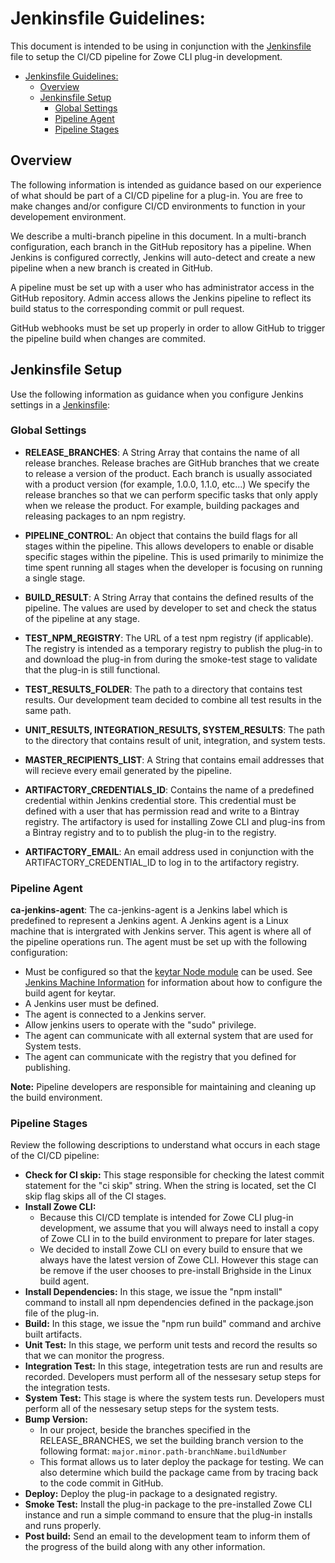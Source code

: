 # Jenkinsfile Guidelines:
This document is intended to be using in conjunction with the [Jenkinsfile](Jenkinsfile) file to setup the CI/CD pipeline for Zowe CLI plug-in development.

- [Jenkinsfile Guidelines:](#jenkinsfile-guidelines)
  - [Overview](#overview)
  - [Jenkinsfile Setup](#jenkinsfile-setup)
    - [Global Settings](#global-settings)
    - [Pipeline Agent](#pipeline-agent)
    - [Pipeline Stages](#pipeline-stages)

## Overview
The following information is intended as guidance based on our experience of what should be part of a CI/CD pipeline for a plug-in. You are free to make changes and/or configure CI/CD environments to function in your developement environment.

We describe a multi-branch pipeline in this document. In a multi-branch configuration, each branch in the GitHub repository has a pipeline. When Jenkins is configured correctly, Jenkins will auto-detect and create a new pipeline when a new branch is created in GitHub.

A pipeline must be set up with a user who has administrator access in the GitHub repository. Admin access allows the Jenkins pipeline to reflect its build status to the corresponding commit or pull request.

GitHub webhooks must be set up properly in order to allow GitHub to trigger the pipeline build when changes are commited.

## Jenkinsfile Setup

Use the following information as guidance when you configure Jenkins settings in a [Jenkinsfile](Jenkinsfile):

### Global Settings

* <b>RELEASE_BRANCHES</b>: 
  A String Array that contains the name of all release branches. Release braches are GitHub branches that we create to release a version of the product. Each branch is usually associated with a product version (for example, 1.0.0, 1.1.0, etc...) We specify the release branches so that we can perform specific tasks that only apply when we release the product. For example, building packages and releasing packages to an npm registry.

* <b>PIPELINE_CONTROL</b>: 
  An object that contains the build flags for all stages within the pipeline. This allows developers to enable or disable specific stages within the pipeline. This is used primarily to minimize the time spent running all stages when the developer is focusing on running a single stage.

* <b>BUILD_RESULT</b>: 
  A String Array that contains the defined results of the pipeline. The values are used by developer to set and check the status of the pipeline at any stage.

* <b>TEST_NPM_REGISTRY</b>: 
  The URL of a test npm registry (if applicable). The registry is intended as a temporary registry to publish the plug-in to and download the plug-in from during the smoke-test stage to validate that the plug-in is still functional.

* <b>TEST_RESULTS_FOLDER</b>: 
    The path to a directory that contains test results. Our development team decided to combine all test results in the same path. 

* <b>UNIT_RESULTS, INTEGRATION_RESULTS, SYSTEM_RESULTS</b>: 
    The path to the directory that contains result of unit, integration, and system tests.

* <b>MASTER_RECIPIENTS_LIST</b>: 
  A String that contains email addresses that will recieve every email generated by the pipeline.

* <b>ARTIFACTORY_CREDENTIALS_ID</b>: 
  Contains the name of a predefined credential within Jenkins credential store. This credential must be defined with a user that has permission read and write to a Bintray registry. The artifactory is used for installing Zowe CLI and plug-ins from a Bintray registry and to to publish the plug-in to the registry.

* <b>ARTIFACTORY_EMAIL</b>: 
  An email address used in conjunction with the ARTIFACTORY_CREDENTIAL_ID to log in to the artifactory registry.

### Pipeline Agent
<b>ca-jenkins-agent</b>: 
The ca-jenkins-agent is a Jenkins label which is predefined to represent a Jenkins agent. A Jenkins agent is a Linux machine that is intergrated with Jenkins server.  This agent is where all of the pipeline operations run. The agent must be set up with the following configuration:

* Must be configured so that the [keytar Node module](https://github.com/atom/node-keytar) can be used. See [Jenkins Machine Information](https://github.com/zowe/imperative/master/jenkins) for information about how to configure the build agent for keytar.
* A Jenkins user must be defined.
* The agent is connected to a Jenkins server.
* Allow jenkins users to operate with the "sudo" privilege.
* The agent can communicate with all external system that are used for System tests.
* The agent can communicate with the registry that you defined for publishing.

<b>Note:</b> Pipeline developers are responsible for maintaining and cleaning up the build environment.  

### Pipeline Stages

Review the following descriptions to understand what occurs in each stage of the CI/CD pipeline:

* <b>Check for CI skip:</b>
  This stage responsible for checking the latest commit statement for the "ci skip" string. When the string is located, set the CI skip flag skips all of the CI stages. 
* <b>Install Zowe CLI:</b>
    * Because this CI/CD template is intended for Zowe CLI   plug-in development, we assume that you will always need to install a copy of Zowe CLI in to the build environment to prepare for later stages.
    * We decided to install Zowe CLI on every build to ensure that we always have the latest version of Zowe CLI. However this stage can be remove if the user chooses to pre-install Brighside in the Linux build agent.
* <b>Install Dependencies:</b>
  In this stage, we issue the "npm install" command to install all npm dependencies defined in the package.json file of the plug-in.
* <b>Build:</b>
In this stage, we issue the "npm run build" command and archive built artifacts.
* <b>Unit Test:</b>
  In this stage, we perform unit tests and record the results so that we can monitor the progress.
* <b>Integration Test:</b>
  In this stage, integetration tests are run and results are recorded. Developers must perform all of the nessesary setup steps for the integration tests.
* <b>System Test:</b>
  This stage is where the system tests run. Developers must perform all of the nessesary setup steps for the system tests.
* <b>Bump Version:</b>
    * In our project, beside the branches specified in the RELEASE_BRANCHES, we set the building branch version to the following format:  `major.minor.path-branchName.buildNumber`
    * This format allows us to later deploy the package for testing. We can also determine which build the package came from by tracing back to the code commit in GitHub.
* <b>Deploy:</b>
  Deploy the plug-in package to a designated registry.
* <b>Smoke Test:</b>
  Install the plug-in package to the pre-installed Zowe CLI instance and run a simple command to ensure that the plug-in installs and runs properly.
* <b>Post build:</b>
  Send an email to the development team to inform them of the progress of the build along with any other information.
